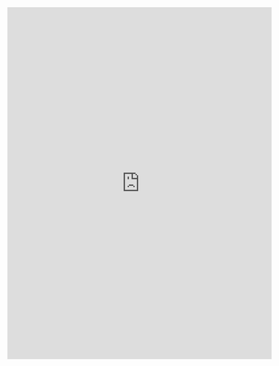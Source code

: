 <iframe src="https://github.com/nguyenhau5970/Correlation-Between-Bike-Traffic-and-Police-Responses-in-Seattle/blob/main/Correlation%20Analysis.pdf" width="600" height="800" style="border:none;"></iframe>

